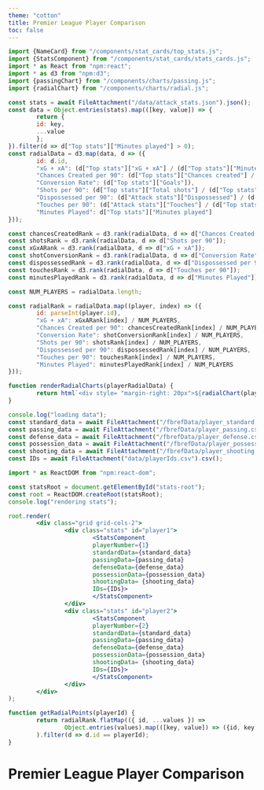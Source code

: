 ```yaml
---
theme: "cotton"
title: Premier League Player Comparison
toc: false
---
```


```js
import {NameCard} from "/components/stat_cards/top_stats.js";
import {StatsComponent} from "/components/stat_cards/stats_cards.js";
import * as React from "npm:react";
import * as d3 from "npm:d3";
import {passingChart} from "/components/charts/passing.js";
import {radialChart} from "/components/charts/radial.js";
```

```js
const stats = await FileAttachment("/data/attack_stats.json").json();
const data = Object.entries(stats).map(([key, value]) => {
        return {
        id: key,
        ...value
        };
}).filter(d => d["Top stats"]["Minutes played"] > 0);
const radialData = d3.map(data, d => ({
        id: d.id,
        "xG + xA": (d["Top stats"]["xG + xA"] / (d["Top stats"]["Minutes played"] + .001)  * 90),
        "Chances Created per 90": (d["Top stats"]["Chances created"] / (d["Top stats"]["Minutes played"] + .001) * 90),
        "Conversion Rate": (d["Top stats"]["Goals"]),
        "Shots per 90": (d["Top stats"]["Total shots"] / (d["Top stats"]["Minutes played"] + .001) * 90),
        "Dispossessed per 90": (d["Attack stats"]["Dispossessed"] / (d["Top stats"]["Minutes played"] + .001)* 90),
        "Touches per 90": (d["Attack stats"]["Touches"] / (d["Top stats"]["Minutes played"] + .001) * 90),
        "Minutes Played": d["Top stats"]["Minutes played"]
}));

const chancesCreatedRank = d3.rank(radialData, d => d["Chances Created per 90"]);
const shotsRank = d3.rank(radialData, d => d["Shots per 90"]);
const xGxARank = d3.rank(radialData, d => d["xG + xA"]);
const shotConversionRank = d3.rank(radialData, d => d["Conversion Rate"]);
const dispossessedRank = d3.rank(radialData, d => d["Dispossessed per 90"]);
const touchesRank = d3.rank(radialData, d => d["Touches per 90"]);
const minutesPlayedRank = d3.rank(radialData, d => d["Minutes Played"]);

const NUM_PLAYERS = radialData.length;

const radialRank = radialData.map((player, index) => ({
        id: parseInt(player.id),
        "xG + xA": xGxARank[index] / NUM_PLAYERS,
        "Chances Created per 90": chancesCreatedRank[index] / NUM_PLAYERS,
        "Conversion Rate": shotConversionRank[index] / NUM_PLAYERS,
        "Shots per 90": shotsRank[index] / NUM_PLAYERS,
        "Dispossessed per 90": dispossessedRank[index] / NUM_PLAYERS,
        "Touches per 90": touchesRank[index] / NUM_PLAYERS,
        "Minutes Played": minutesPlayedRank[index] / NUM_PLAYERS
}));
```

```js
function renderRadialCharts(playerRadialData) {
        return html`<div style= "margin-right: 20px">${radialChart(playerRadialData)}</div>`
}
```


```js
console.log("loading data");
const standard_data = await FileAttachment("/fbrefData/player_standard.csv").csv();
const passing_data = await FileAttachment("/fbrefData/player_passing.csv").csv();
const defense_data = await FileAttachment("/fbrefData/player_defense.csv").csv();
const possession_data = await FileAttachment("/fbrefData/player_possession.csv").csv();
const shooting_data = await FileAttachment("/fbrefData/player_shooting.csv").csv();
const IDs = await FileAttachment("data/playerIds.csv").csv();
```


```jsx
import * as ReactDOM from "npm:react-dom";

const statsRoot = document.getElementById("stats-root");
const root = ReactDOM.createRoot(statsRoot);
console.log("rendering stats");

root.render(
        <div class="grid grid-cols-2">
                <div class="stats" id="player1">
                        <StatsComponent
                        playerNumber={1}
                        standardData={standard_data}
                        passingData={passing_data}
                        defenseData={defense_data}
                        possessionData={possession_data}
                        shootingData= {shooting_data}
                        IDs={IDs}>
                        </StatsComponent>
                </div>
                <div class="stats" id="player2">
                        <StatsComponent
                        playerNumber={2}
                        standardData={standard_data}
                        passingData={passing_data}
                        defenseData={defense_data}
                        possessionData={possession_data}
                        shootingData= {shooting_data}
                        IDs={IDs}>
                        </StatsComponent>
                </div>
        </div>
);
```

```js
function getRadialPoints(playerId) {
        return radialRank.flatMap(({ id, ...values }) =>
                Object.entries(values).map(([key, value]) => ({id, key, value }))
        ).filter(d => d.id == playerId);
}
```

<div id="main-content">
        <h1>Premier League Player Comparison</h1>
        <div id="stats-root"></div>
        <div style="margin-left: 10%" id="radial-container" class="grid grid-cols-2"></div>
</div>

<!--
```js
import { playerState, playerStateEvent } from "./sharedState.js";
let player1RadialData = getRadialPoints(playerState.player1ID);
let player2RadialData = getRadialPoints(playerState.player2ID);

const radialContainer = document.getElementById("radial-container");

radialContainer.appendChild(renderRadialCharts(player1RadialData));
radialContainer.appendChild(renderRadialCharts(player2RadialData));

playerStateEvent.addEventListener("playerIDUpdate", (event) => {
        console.log(playerState.player1ID, playerState.player2ID);
        // Trigger re-render or update radial data
        player1RadialData = getRadialPoints(playerState.player1ID);
        player2RadialData = getRadialPoints(playerState.player2ID);


        radialContainer.innerHTML = "";

        radialContainer.appendChild(renderRadialCharts(player1RadialData));
        radialContainer.appendChild(renderRadialCharts(player2RadialData));
});
``` -->

<style>
        .card {
                border: 1px solid black; /* Corrected CSS property */
        }
        .stats {
                margin-top: 20px;
                margin-left: 20px;
                margin-right: 20px;
        }
        /* .card:hover {
                cursor: pointer;
        } */
        .value {
                float: right;
                text-align: right;
        }
        .radial {                display: flex;
                margin-top: 20px;
                justify-content: center;
        }
        .statsCard{
                padding: 0;
                width: 100%;
                display: flex;
                flex-direction:column;
                justify-content:center;
                align-items: center;
        }
        .statsTable {
                width: 80%;
                text-align:left;
                margin: 20px;
        }

        /* Dropdown styling */
        .dropdown select {
        width: 35%; /* Full width */
        padding: 8px 12px;
        margin-top: 10px;
        background-color: #f1f1f1; /* Light background to blend in */
        border: none;
        border-radius: 12px; /* Rounded corners */
        font-size: 16px;
        transition: background-color 0.3s ease; /* Smooth hover effect */
        }

        /* Hover and focus styles */
        .dropdown select:hover,
        .dropdown select:focus {
        background-color: #e2e2e2; /* Slightly darker on hover */
        box-shadow: 0 2px 4px rgba(0, 0, 0, 0.2); /* Light shadow on focus */
        }

        /* Style for dropdown arrow */
        .dropdown select::after {
        content: "▼"; /* Custom arrow */
        position: absolute;
        right: 10px;
        top: calc(50% - 5px);
        color: #888; /* Lighter arrow color */
        pointer-events: none;
        }

        /* Ensuring the dropdown blends in with mobile devices */
        .dropdown select {
        -webkit-appearance: none; /* Safari */
        -moz-appearance: none; /* Firefox */
        }


  g[aria-label=area] path {fill-opacity: 0.1; transition: fill-opacity .2s;}
  g[aria-label=area]:hover path:not(:hover) {fill-opacity: 0.05; transition: fill-opacity .2s;}
  g[aria-label=area] path:hover {fill-opacity: 0.3; transition: fill-opacity .2s;}
</style>

